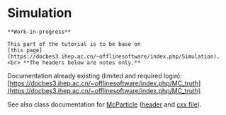 # Simulation

```{warning}
**Work-in-progress**

This part of the tutorial is to be base on
[this page](https://docbes3.ihep.ac.cn/~offlinesoftware/index.php/Simulation).
<br> **The headers below are notes only.**
```

Documentation already existing (limited and required login): <br>
[https://docbes3.ihep.ac.cn/~offlinesoftware/index.php/MC_truth](https://docbes3.ihep.ac.cn/~offlinesoftware/index.php/MC_truth)

See also class documentation for
[McParticle](https://bes3.to.infn.it/Boss/7.0.2/html/classEvent_1_1McParticle.html)
([header](https://bes3.to.infn.it/Boss/7.0.2/html/McParticle_8h.html) and
[cxx file](https://bes3.to.infn.it/Boss/7.0.2/html/McParticle_8cxx-source.html)).
